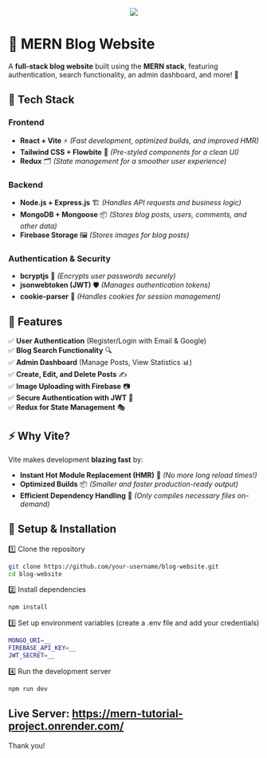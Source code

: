 <p align="center">
  <img src="https://media1.giphy.com/media/v1.Y2lkPTc5MGI3NjExMnZqZ3p5bzVncGxua3o1MDVhMWwyMmR3a293Ymx6bjlkZ2xpNGdpYSZlcD12MV9pbnRlcm5hbF9naWZfYnlfaWQmY3Q9Zw/HoVR2q9j6pxl2zU1ZQ/giphy.gif" />
</p>

# 📝 MERN Blog Website  

A **full-stack blog website** built using the **MERN stack**, featuring authentication, search functionality, an admin dashboard, and more! 🚀  

## 🔧 Tech Stack  

### Frontend  
- **React + Vite** ⚡ *(Fast development, optimized builds, and improved HMR)*  
- **Tailwind CSS + Flowbite** 🎨 *(Pre-styled components for a clean UI)*  
- **Redux** 🗂️ *(State management for a smoother user experience)*  

### Backend  
- **Node.js + Express.js** 🏗️ *(Handles API requests and business logic)*  
- **MongoDB + Mongoose** 📦 *(Stores blog posts, users, comments, and other data)*  
- **Firebase Storage** 🖼️ *(Stores images for blog posts)*  

### Authentication & Security  
- **bcryptjs** 🔐 *(Encrypts user passwords securely)*  
- **jsonwebtoken (JWT)** 🛡️ *(Manages authentication tokens)*  
- **cookie-parser** 🍪 *(Handles cookies for session management)*  

## 🌟 Features  

✅ **User Authentication** (Register/Login with Email & Google)  
✅ **Blog Search Functionality** 🔍  
✅ **Admin Dashboard** (Manage Posts, View Statistics 📊)  
✅ **Create, Edit, and Delete Posts** ✍️  
✅ **Image Uploading with Firebase** 📷  
✅ **Secure Authentication with JWT** 🔑  
✅ **Redux for State Management** 🎭  

## ⚡ Why Vite?  

Vite makes development **blazing fast** by:  
- **Instant Hot Module Replacement (HMR)** 🚀 *(No more long reload times!)*  
- **Optimized Builds** 📦 *(Smaller and faster production-ready output)*  
- **Efficient Dependency Handling** 🔄 *(Only compiles necessary files on-demand)*  

## 📌 Setup & Installation  

1️⃣ Clone the repository  
```bash
git clone https://github.com/your-username/blog-website.git
cd blog-website
```

2️⃣ Install dependencies
```bash
npm install
```

3️⃣ Set up environment variables (create a .env file and add your credentials)
```bash
MONGO_URI=__
FIREBASE_API_KEY=__
JWT_SECRET=__
```

4️⃣ Run the development server
```bash
npm run dev
```

## Live Server: https://mern-tutorial-project.onrender.com/

Thank you!
